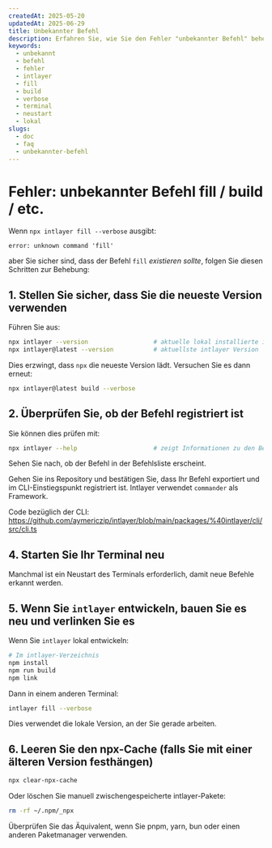 ```yaml
---
createdAt: 2025-05-20
updatedAt: 2025-06-29
title: Unbekannter Befehl
description: Erfahren Sie, wie Sie den Fehler "unbekannter Befehl" beheben können.
keywords:
  - unbekannt
  - befehl
  - fehler
  - intlayer
  - fill
  - build
  - verbose
  - terminal
  - neustart
  - lokal
slugs:
  - doc
  - faq
  - unbekannter-befehl
---
```


# Fehler: unbekannter Befehl fill / build / etc.

Wenn `npx intlayer fill --verbose` ausgibt:

```
error: unknown command 'fill'
```

aber Sie sicher sind, dass der Befehl `fill` _existieren sollte_, folgen Sie diesen Schritten zur Behebung:

## 1. **Stellen Sie sicher, dass Sie die neueste Version verwenden**

Führen Sie aus:

```bash
npx intlayer --version                  # aktuelle lokal installierte intlayer Version
npx intlayer@latest --version           # aktuellste intlayer Version
```

Dies erzwingt, dass `npx` die neueste Version lädt. Versuchen Sie es dann erneut:

```bash
npx intlayer@latest build --verbose
```

## 2. **Überprüfen Sie, ob der Befehl registriert ist**

Sie können dies prüfen mit:

```bash
npx intlayer --help                     # zeigt Informationen zu den Befehlen an
```

Sehen Sie nach, ob der Befehl in der Befehlsliste erscheint.

Gehen Sie ins Repository und bestätigen Sie, dass Ihr Befehl exportiert und im CLI-Einstiegspunkt registriert ist. Intlayer verwendet `commander` als Framework.

Code bezüglich der CLI:
https://github.com/aymericzip/intlayer/blob/main/packages/%40intlayer/cli/src/cli.ts

## 4. **Starten Sie Ihr Terminal neu**

Manchmal ist ein Neustart des Terminals erforderlich, damit neue Befehle erkannt werden.

## 5. **Wenn Sie `intlayer` entwickeln, bauen Sie es neu und verlinken Sie es**

Wenn Sie `intlayer` lokal entwickeln:

```bash
# Im intlayer-Verzeichnis
npm install
npm run build
npm link
```

Dann in einem anderen Terminal:

```bash
intlayer fill --verbose
```

Dies verwendet die lokale Version, an der Sie gerade arbeiten.

## 6. **Leeren Sie den npx-Cache (falls Sie mit einer älteren Version festhängen)**

```bash
npx clear-npx-cache
```

Oder löschen Sie manuell zwischengespeicherte intlayer-Pakete:

```bash
rm -rf ~/.npm/_npx
```

Überprüfen Sie das Äquivalent, wenn Sie pnpm, yarn, bun oder einen anderen Paketmanager verwenden.
